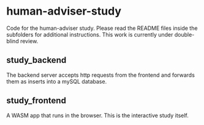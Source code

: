 # human-adviser-study

Code for the human-adviser study. Please read the README files inside the subfolders for additional instructions. This work is currently under double-blind review.

## study_backend

The backend server accepts http requests from the frontend and forwards them as inserts into a mySQL database.

## study_frontend

A WASM app that runs in the browser. This is the interactive study itself.
